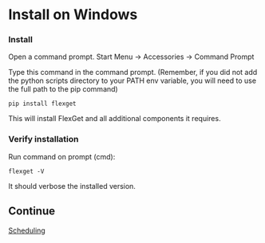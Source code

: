 # Install on Windows

### Install

Open a command prompt. Start Menu -> Accessories -> Command Prompt

Type this command in the command prompt. (Remember, if you did not add the python scripts directory to your PATH env variable, you will need to use the full path to the pip command)
```
pip install flexget
```

This will install FlexGet and all additional components it requires.

### Verify installation

Run command on prompt (cmd):

```
flexget -V
```

It should verbose the installed version.

## Continue

[Scheduling](/InstallWizard/Windows/FlexGet/Scheduling)

